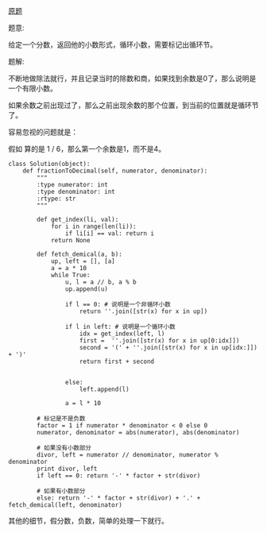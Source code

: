 [原题](https://leetcode.com/problems/fraction-to-recurring-decimal)

题意:

给定一个分数，返回他的小数形式，循环小数，需要标记出循环节。

题解:

不断地做除法就行，并且记录当时的除数和商，如果找到余数是0了，那么说明是一个有限小数。

如果余数之前出现过了，那么之前出现余数的那个位置，到当前的位置就是循环节了。

容易忽视的问题就是：

假如 算的是 1 / 6，那么第一个余数是1，而不是4。

```
class Solution(object):
    def fractionToDecimal(self, numerator, denominator):
        """
        :type numerator: int
        :type denominator: int
        :rtype: str
        """
        
        def get_index(li, val):
            for i in range(len(li)):
                if li[i] == val: return i
            return None
        
        def fetch_demical(a, b):
            up, left = [], [a]
            a = a * 10
            while True:
                u, l = a // b, a % b
                up.append(u)
                
                if l == 0: # 说明是一个非循环小数
                    return ''.join([str(x) for x in up])
                    
                if l in left: # 说明是一个循环小数
                    idx = get_index(left, l)
                    first =  ''.join([str(x) for x in up[0:idx]])
                    second = '(' + ''.join([str(x) for x in up[idx:]]) + ')'
                    return first + second
                    
                
                else:
                    left.append(l)
                
                a = l * 10
        
        # 标记是不是负数
        factor = 1 if numerator * denominator < 0 else 0
        numerator, denominator = abs(numerator), abs(denominator)
        
        # 如果没有小数部分
        divor, left = numerator // denominator, numerator % denominator
        print divor, left
        if left == 0: return '-' * factor + str(divor)
        
        # 如果有小数部分
        else: return '-' * factor + str(divor) + '.' + fetch_demical(left, denominator)
```

其他的细节，假分数，负数，简单的处理一下就行。